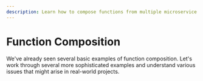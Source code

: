 ```yaml
---
description: Learn how to compose functions from multiple microservice
---
```


# Function Composition

We've already seen several basic examples of function composition.  Let's work through several more sophisticated examples and understand various issues that might arise in real-world projects.


